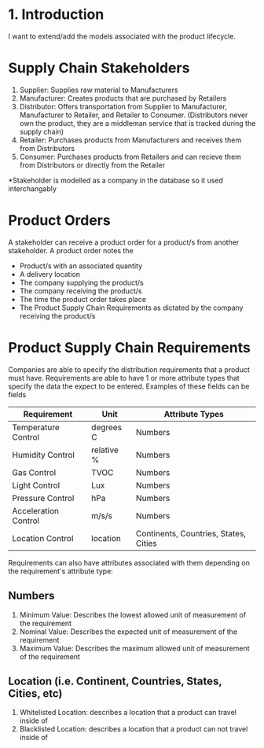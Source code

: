 # 1. Introduction

I want to extend/add the models associated with the product lifecycle. 

# Supply Chain Stakeholders

1. Supplier: Supplies raw material to Manufacturers
2. Manufacturer: Creates products that are purchased by Retailers 
3. Distributor: Offers transportation from Supplier to Manufacturer, Manufacturer to Retailer, and Retailer to Consumer. (Distributors never own the product, they are a middleman service that is tracked during the supply chain)
4. Retailer: Purchases products from Manufacturers and receives them from Distributors
5. Consumer: Purchases products from Retailers and can recieve them from Distributors or directly from the Retailer

*Stakeholder is modelled as a company in the database so it used interchangably

# Product Orders

A stakeholder can receive a product order for a product/s from another stakeholder. A product order notes the
- Product/s with an associated quantity
- A delivery location
- The company supplying the product/s
- The company receiving the product/s
- The time the product order takes place
- The Product Supply Chain Requirements as dictated by the company receiving the product/s

# Product Supply Chain Requirements

Companies are able to specify the distribution requirements that a product must have. Requirements are able to have 1 or more attribute types that specify the data the expect to be entered. Examples of these fields can be fields

| Requirement          | Unit       | Attribute Types                       |
|----------------------|------------|---------------------------------------|
| Temperature Control  | degrees C  | Numbers                               |
| Humidity Control     | relative % | Numbers                               |
| Gas Control          | TVOC       | Numbers                               |
| Light Control        | Lux        | Numbers                               |
| Pressure Control     | hPa        | Numbers                               |
| Acceleration Control | m/s/s      | Numbers                               |
| Location Control     | location   | Continents, Countries, States, Cities |

Requirements can also have attributes associated with them depending on the requirement's attribute type:

## Numbers
1. Minimum Value: Describes the lowest allowed unit of measurement of the requirement
2. Nominal Value: Describes the expected unit of measurement of the requirement
3. Maximum Value: Describes the maximum allowed unit of measurement of the requirement


## Location (i.e. Continent, Countries, States, Cities, etc)
1. Whitelisted Location: describes a location that a product can travel inside of
2. Blacklisted Location: describes a location that a product can not travel inside of

